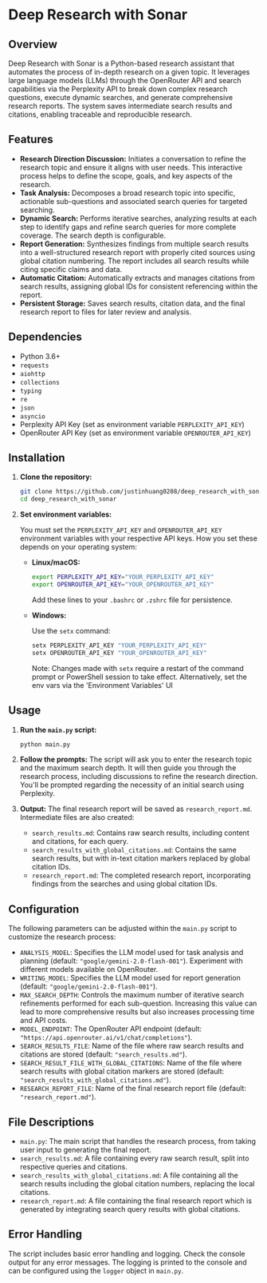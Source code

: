 # Deep Research with Sonar

## Overview

Deep Research with Sonar is a Python-based research assistant that automates the process of in-depth research on a given topic. It leverages large language models (LLMs) through the OpenRouter API and search capabilities via the Perplexity API to break down complex research questions, execute dynamic searches, and generate comprehensive research reports.  The system saves intermediate search results and citations, enabling traceable and reproducible research.

## Features

*   **Research Direction Discussion:**  Initiates a conversation to refine the research topic and ensure it aligns with user needs.  This interactive process helps to define the scope, goals, and key aspects of the research.
*   **Task Analysis:** Decomposes a broad research topic into specific, actionable sub-questions and associated search queries for targeted searching.
*   **Dynamic Search:**  Performs iterative searches, analyzing results at each step to identify gaps and refine search queries for more complete coverage. The search depth is configurable.
*   **Report Generation:**  Synthesizes findings from multiple search results into a well-structured research report with properly cited sources using global citation numbering. The report includes all search results while citing specific claims and data.
*   **Automatic Citation:**  Automatically extracts and manages citations from search results, assigning global IDs for consistent referencing within the report.
*   **Persistent Storage:** Saves search results, citation data, and the final research report to files for later review and analysis.

## Dependencies

*   Python 3.6+
*   `requests`
*   `aiohttp`
*   `collections`
*   `typing`
*   `re`
*   `json`
*   `asyncio`
*   Perplexity API Key (set as environment variable `PERPLEXITY_API_KEY`)
*   OpenRouter API Key (set as environment variable `OPENROUTER_API_KEY`)

## Installation

1.  **Clone the repository:**

    ```bash
    git clone https://github.com/justinhuang0208/deep_research_with_sonar.git
    cd deep_research_with_sonar
    ```

2.  **Set environment variables:**

    You must set the `PERPLEXITY_API_KEY` and `OPENROUTER_API_KEY` environment variables with your respective API keys.  How you set these depends on your operating system:

    *   **Linux/macOS:**
        ```bash
        export PERPLEXITY_API_KEY="YOUR_PERPLEXITY_API_KEY"
        export OPENROUTER_API_KEY="YOUR_OPENROUTER_API_KEY"
        ```
        Add these lines to your `.bashrc` or `.zshrc` file for persistence.

    *   **Windows:**

        Use the `setx` command:

        ```powershell
        setx PERPLEXITY_API_KEY "YOUR_PERPLEXITY_API_KEY"
        setx OPENROUTER_API_KEY "YOUR_OPENROUTER_API_KEY"
        ```
        Note: Changes made with `setx` require a restart of the command prompt or PowerShell session to take effect. Alternatively, set the env vars via the 'Environment Variables' UI

## Usage

1.  **Run the `main.py` script:**

    ```bash
    python main.py
    ```

2.  **Follow the prompts:**  The script will ask you to enter the research topic and the maximum search depth. It will then guide you through the research process, including discussions to refine the research direction.  You'll be prompted regarding the necessity of an initial search using Perplexity.

3.  **Output:** The final research report will be saved as `research_report.md`. Intermediate files are also created:

    *   `search_results.md`: Contains raw search results, including content and citations, for each query.
    *   `search_results_with_global_citations.md`:  Contains the same search results, but with in-text citation markers replaced by global citation IDs.
    *   `research_report.md`: The completed research report, incorporating findings from the searches and using global citation IDs.

## Configuration

The following parameters can be adjusted within the `main.py` script to customize the research process:

*   `ANALYSIS_MODEL`:  Specifies the LLM model used for task analysis and planning (default: `"google/gemini-2.0-flash-001"`).  Experiment with different models available on OpenRouter.
*   `WRITING_MODEL`: Specifies the LLM model used for report generation (default: `"google/gemini-2.0-flash-001"`). 
*   `MAX_SEARCH_DEPTH`:  Controls the maximum number of iterative search refinements performed for each sub-question.  Increasing this value can lead to more comprehensive results but also increases processing time and API costs.
*   `MODEL_ENDPOINT`:  The OpenRouter API endpoint (default: `"https://api.openrouter.ai/v1/chat/completions"`).
*   `SEARCH_RESULTS_FILE`: Name of the file where raw search results and citations are stored (default: `"search_results.md"`).
*   `SEARCH_RESULT_FILE_WITH_GLOBAL_CITATIONS`: Name of the file where search results with global citation markers are stored (default: `"search_results_with_global_citations.md"`).
*   `RESEARCH_REPORT_FILE`: Name of the final research report file (default: `"research_report.md"`).

## File Descriptions

* `main.py`: The main script that handles the research process, from taking user input to generating the final report.
* `search_results.md`: A file containing every raw search result, split into respective queries and citations.
* `search_results_with_global_citations.md`: A file containing all the search results including the global citation numbers, replacing the local citations.
* `research_report.md`: A file containing the final research report which is generated by integrating search query results with global citations.

## Error Handling

The script includes basic error handling and logging.  Check the console output for any error messages. The logging is printed to the console and can be configured using the `logger` object in `main.py`.
